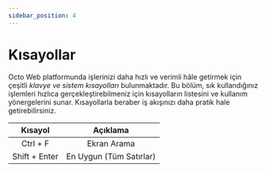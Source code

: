 ```yaml
---
sidebar_position: 4
---
```


# Kısayollar

Octo Web platformunda işlerinizi daha hızlı ve verimli hâle getirmek için çeşitli *klavye ve sistem kısayolları* bulunmaktadır. Bu bölüm, sık kullandığınız işlemleri hızlıca gerçekleştirebilmeniz için kısayolların listesini ve kullanım yönergelerini sunar. Kısayollarla beraber iş akışınızı daha pratik hale getirebilirsiniz.

| Kısayol    | Açıklama |
| :--------: | :-------: |
| Ctrl + F | Ekran Arama     |
| Shift + Enter  | En Uygun (Tüm Satırlar)    |
